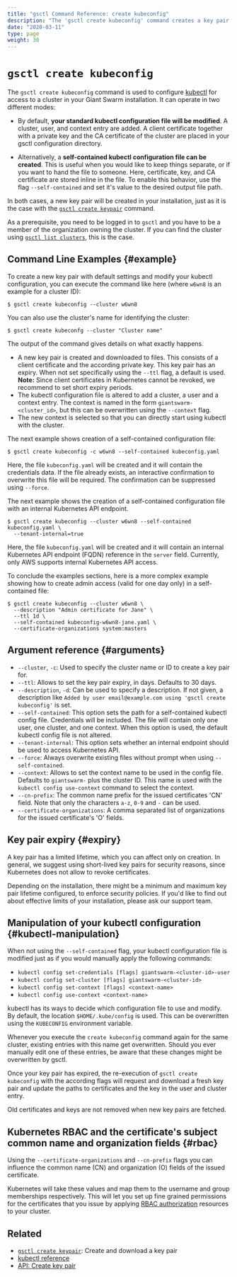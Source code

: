 ```yaml
---
title: "gsctl Command Reference: create kubeconfig"
description: "The 'gsctl create kubeconfig' command creates a key pair and adds cluster, user, and context settings to your kubectl configuration."
date: "2020-03-11"
type: page
weight: 30
---
```


# `gsctl create kubeconfig`

The `gsctl create kubeconfig` command is used to configure [kubectl](https://kubernetes.io/docs/reference/kubectl/overview/) for access to
a cluster in your Giant Swarm installation. It can operate in two different
modes:

- By default, **your standard kubectl configuration file will be modified**. A
  cluster, user, and context entry are added. A client certificate together
  with a private key and the CA certificate of the cluster are placed in
  your gsctl configuration directory.

- Alternatively, a **self-contained kubectl configuration file can be created**.
  This is useful when you would like to keep things separate, or if you want to
  hand the file to someone. Here, certificate, key, and CA certificate are
  stored inline in the file. To enable this behavior, use the flag
  `--self-contained` and set it's value to the desired output file path.

In both cases, a new key pair will be created in your installation, just as it
is the case with the [`gsctl create keypair`](/reference/gsctl/create-keypair/) command.

As a prerequisite, you need to be logged in to `gsctl` and you have to be
a member of the organization owning the cluster. If you can find the cluster
using [`gsctl list clusters`](/reference/gsctl/list-clusters/), this is the case.

## Command Line Examples {#example}

To create a new key pair with default settings and modify your kubectl
configuration, you can execute the command like here (where `w6wn8` is
an example for a cluster ID):

```nohighlight
$ gsctl create kubeconfig --cluster w6wn8
```

You can also use the cluster's name for identifying the cluster:

```nohighlight
$ gsctl create kubeconfg --cluster "Cluster name"
```

The output of the command gives details on what exactly happens.

- A new key pair is created and downloaded to files. This consists of a client
  certificate and the according private key. This key pair has an expiry. When
  not set specifically using the `--ttl` flag, a default is used. **Note:**
  Since client certificates in Kubernetes cannot be revoked, we recommend to
  set short expiry periods.
- The kubectl configuration file is altered to add a cluster, a user and a
  context entry. The context is named in the form `giantswarm-<cluster_id>`,
  but this can be overwritten using the `--context` flag.
- The new context is selected so that you can directly start using kubectl
  with the cluster.

The next example shows creation of a self-contained configuration file:

```nohighlight
$ gsctl create kubeconfig -c w6wn8 --self-contained kubeconfig.yaml
```

Here, the file `kubeconfig.yaml` will be created and it will contain the
credentials data. If the file already exists, an interactive confirmation to
overwrite this file will be required. The confirmation can be suppressed using
`--force`.

The next example shows the creation of a self-contained configuration file with
an internal Kubernetes API endpoint.


```nohighlight
$ gsctl create kubeconfig --cluster w6wn8 --self-contained kubeconfig.yaml \
  --tenant-internal=true
```

Here, the file `kubeconfig.yaml` will be created and it will contain an internal
Kubernetes API endpoint (FQDN) reference in the `server` field. Currently, only AWS supports
internal Kubernetes API access.

To conclude the examples sections, here is a more complex example showing how
to create admin access (valid for one day only) in a self-contained file:

```nohighlight
$ gsctl create kubeconfig --cluster w6wn8 \
  --description "Admin certificate for Jane" \
  --ttl 1d \
  --self-contained kubeconfig-w6wn8-jane.yaml \
  --certificate-organizations system:masters
```

## Argument reference {#arguments}

- `--cluster`, `-c`: Used to specify the cluster name or ID to create a key pair for.
- `--ttl`: Allows to set the key pair expiry, in days. Defaults to 30 days.
- `--description`, `-d`: Can be used to specify a description. If not given, a
  description like `Added by user email@example.com using 'gsctl create
  kubeconfig'` is set.
- `--self-contained`: This option sets the path for a self-contained kubectl
  config file. Credentials will be included. The file will contain only one
  user, one cluster, and one context. When this option is used, the default
  kubectl config file is not altered.
- `--tenant-internal`: This option sets whether an internal endpoint should be used
  to access Kubernetes API.
- `--force`: Always overwrite existing files without prompt when using `--self-contained`.
- `--context`: Allows to set the context name to be used in the config file.
  Defaults to `giantswarm-` plus the cluster ID. This name is used with the
  `kubectl config use-context` command to select the context.
- `--cn-prefix`: The common name prefix for the issued certificates 'CN' field.
  Note that only the characters `a-z`, `0-9` and `-` can be used.
- `--certificate-organizations`: A comma separated list of organizations for the
  issued certificate's 'O' fields.

## Key pair expiry {#expiry}

A key pair has a limited lifetime, which you can affect only on creation. In
general, we suggest using short-lived key pairs for security reasons, since
Kubernetes does not allow to revoke certificates.

Depending on the installation, there might be a minimum and maximum key pair
lifetime configured, to enforce security policies. If you'd like to find out
about effective limits of your installation, please ask our support team.

## Manipulation of your kubectl configuration {#kubectl-manipulation}

When not using the `--self-contained` flag, your kubectl configuration file is
modified just as if you would manually apply the following commands:

- `kubectl config set-credentials [flags] giantswarm-<cluster-id>-user`
- `kubectl config set-cluster [flags] giantswarm-<cluster-id>`
- `kubectl config set-context [flags] <context-name>`
- `kubectl config use-context <context-name>`

kubectl has its ways to decide which configuration file to use and modify. By
default, the location `$HOME/.kube/config` is used. This can be overwritten
using the `KUBECONFIG` environment variable.

Whenever you execute the `create kubeconfig` command again for the same cluster,
existing entries with this name get overwritten. Should you ever manually edit
one of these entries, be aware that these changes might be overwritten by gsctl.

Once your key pair has expired, the re-execution of `gsctl create kubeconfig`
with the according flags will request and download a fresh key pair and update
the paths to certificates and the key in the user and cluster entry.

Old certificates and keys are not removed when new key pairs are fetched.

## Kubernetes RBAC and the certificate's subject common name and organization fields {#rbac}

Using the `--certificate-organizations` and `--cn-prefix` flags you can
influence the common name (CN) and organization (O) fields of the issued
certificate.

Kubernetes will take these values and map them to the username and group
memberships respectively. This will let you set up fine grained permissions for
the certificates that you issue by applying
[RBAC authorization](https://kubernetes.io/docs/reference/access-authn-authz/rbac/)
resources to your cluster.

## Related

- [`gsctl create keypair`](/reference/gsctl/create-keypair/): Create and download a key pair
- [kubectl reference](https://kubernetes.io/docs/user-guide/kubectl-overview/)
- [API: Create key pair](/api/#operation/addKeyPair)
